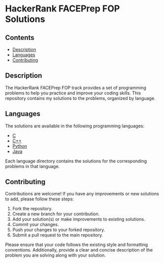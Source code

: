 # HackerRank FACEPrep FOP Solutions
## Contents

- [Description](#description)
- [Languages](#languages)
- [Contributing](#contributing)

## Description

The HackerRank FACEPrep FOP track provides a set of programming problems to help you practice and improve your coding skills. This repository contains my solutions to the problems, organized by language.

## Languages

The solutions are available in the following programming languages:

- [C](C)
- [C++](C++)
- [Python](Python)
- [Java](Java)

Each language directory contains the solutions for the corresponding problems in that language.

## Contributing

Contributions are welcome! If you have any improvements or new solutions to add, please follow these steps:

1. Fork the repository.
2. Create a new branch for your contribution.
3. Add your solution(s) or make improvements to existing solutions.
4. Commit your changes.
5. Push your changes to your forked repository.
6. Submit a pull request to the main repository.

Please ensure that your code follows the existing style and formatting conventions. Additionally, provide a clear and concise description of the problem you are solving along with your solution.
